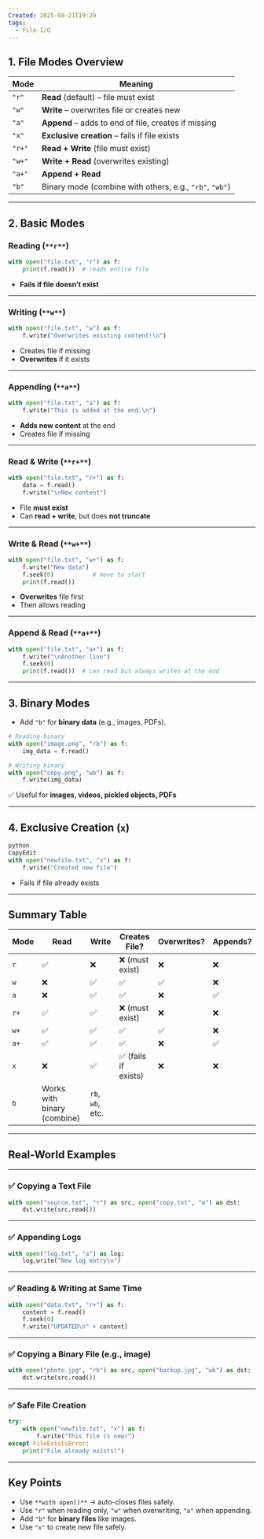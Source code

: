 ```yaml
---
Created: 2025-08-21T19:29
tags:
  - File-I/O
---
```

## 1. File Modes Overview

|Mode|Meaning|
|---|---|
|`"r"`|**Read** (default) – file must exist|
|`"w"`|**Write** – overwrites file or creates new|
|`"a"`|**Append** – adds to end of file, creates if missing|
|`"x"`|**Exclusive creation** – fails if file exists|
|`"r+"`|**Read + Write** (file must exist)|
|`"w+"`|**Write + Read** (overwrites existing)|
|`"a+"`|**Append + Read**|
|`"b"`|Binary mode (combine with others, e.g., `"rb"`, `"wb"`)|

---

## 2. Basic Modes

### **Reading (**`**r**`**)**

```Python
with open("file.txt", "r") as f:
    print(f.read())  # reads entire file
```

- **Fails if file doesn’t exist**

---

### **Writing (**`**w**`**)**

```Python
with open("file.txt", "w") as f:
    f.write("Overwrites existing content!\n")
```

- Creates file if missing
- **Overwrites** if it exists

---

### **Appending (**`**a**`**)**

```Python
with open("file.txt", "a") as f:
    f.write("This is added at the end.\n")
```

- **Adds new content** at the end
- Creates file if missing

---

### **Read & Write (**`**r+**`**)**

```Python
with open("file.txt", "r+") as f:
    data = f.read()
    f.write("\nNew content")
```

- File **must exist**
- Can **read + write**, but does **not truncate**

---

### **Write & Read (**`**w+**`**)**

```Python
with open("file.txt", "w+") as f:
    f.write("New data")
    f.seek(0)           # move to start
    print(f.read())
```

- **Overwrites** file first
- Then allows reading

---

### **Append & Read (**`**a+**`**)**

```Python
with open("file.txt", "a+") as f:
    f.write("\nAnother line")
    f.seek(0)
    print(f.read())  # can read but always writes at the end
```

---

## 3. Binary Modes

- Add `"b"` for **binary data** (e.g., images, PDFs).

```Python
# Reading binary
with open("image.png", "rb") as f:
    img_data = f.read()

# Writing binary
with open("copy.png", "wb") as f:
    f.write(img_data)
```

✅ Useful for **images, videos, pickled objects, PDFs**

---

## 4. Exclusive Creation (`x`)

```Python
python
CopyEdit
with open("newfile.txt", "x") as f:
    f.write("Created new file")
```

- Fails if file already exists

---

## Summary Table

|Mode|Read|Write|Creates File?|Overwrites?|Appends?|
|---|---|---|---|---|---|
|`r`|✅|❌|❌ (must exist)|❌|❌|
|`w`|❌|✅|✅|✅|❌|
|`a`|❌|✅|✅|❌|✅|
|`r+`|✅|✅|❌ (must exist)|❌|❌|
|`w+`|✅|✅|✅|✅|❌|
|`a+`|✅|✅|✅|❌|✅|
|`x`|❌|✅|✅ (fails if exists)|❌|❌|
|`b`|Works with binary (combine)|`rb`, `wb`, etc.||||

---

## Real-World Examples

---

### ✅ Copying a Text File

```Python
with open("source.txt", "r") as src, open("copy.txt", "w") as dst:
    dst.write(src.read())
```

---

### ✅ Appending Logs

```Python
with open("log.txt", "a") as log:
    log.write("New log entry\n")
```

---

### ✅ Reading & Writing at Same Time

```Python
with open("data.txt", "r+") as f:
    content = f.read()
    f.seek(0)
    f.write("UPDATED\n" + content)
```

---

### ✅ Copying a Binary File (e.g., image)

```Python
with open("photo.jpg", "rb") as src, open("backup.jpg", "wb") as dst:
    dst.write(src.read())
```

---

### ✅ Safe File Creation

```Python
try:
    with open("newfile.txt", "x") as f:
        f.write("This file is new!")
except FileExistsError:
    print("File already exists!")
```

---

## Key Points

- Use `**with open()**` → auto-closes files safely.
- Use `"r"` when reading only, `"w"` when overwriting, `"a"` when appending.
- Add `"b"` for **binary files** like images.
- Use `"x"` to create new file safely.
